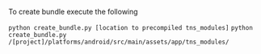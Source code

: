 To create bundle execute the following

``` python create_bundle.py [location to precompiled tns_modules] ```
``` python create_bundle.py /[project]/platforms/android/src/main/assets/app/tns_modules/ ```